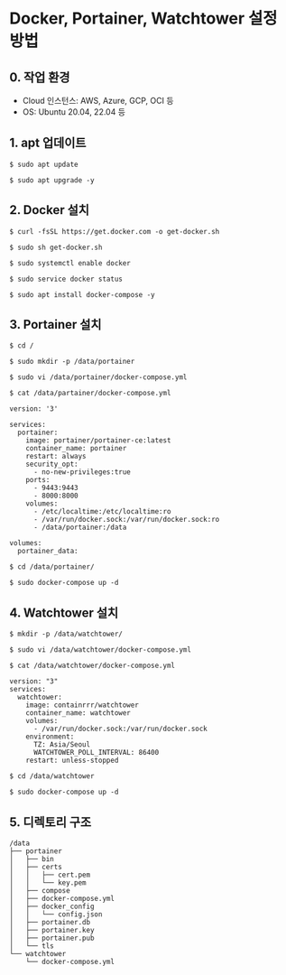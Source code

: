 # Docker, Portainer, Watchtower 설정 방법

## 0. 작업 환경

- Cloud 인스턴스: AWS, Azure, GCP, OCI 등
- OS: Ubuntu 20.04, 22.04 등

## 1. apt 업데이트

```
$ sudo apt update

$ sudo apt upgrade -y
```

## 2. Docker 설치

```
$ curl -fsSL https://get.docker.com -o get-docker.sh

$ sudo sh get-docker.sh

$ sudo systemctl enable docker

$ sudo service docker status

$ sudo apt install docker-compose -y

```

## 3. Portainer 설치

```
$ cd /

$ sudo mkdir -p /data/portainer

$ sudo vi /data/portainer/docker-compose.yml

$ cat /data/partainer/docker-compose.yml
```

```
version: '3'

services:
  portainer:
    image: portainer/portainer-ce:latest
    container_name: portainer
    restart: always
    security_opt:
      - no-new-privileges:true
    ports:
      - 9443:9443
      - 8000:8000
    volumes:
      - /etc/localtime:/etc/localtime:ro
      - /var/run/docker.sock:/var/run/docker.sock:ro
      - /data/portainer:/data

volumes:
  portainer_data:
```

```
$ cd /data/portainer/

$ sudo docker-compose up -d
```


## 4. Watchtower 설치

```
$ mkdir -p /data/watchtower/

$ sudo vi /data/watchtower/docker-compose.yml

$ cat /data/watchtower/docker-compose.yml

```

```
version: "3"
services:
  watchtower:
    image: containrrr/watchtower
    container_name: watchtower
    volumes:
      - /var/run/docker.sock:/var/run/docker.sock
    environment:
      TZ: Asia/Seoul
      WATCHTOWER_POLL_INTERVAL: 86400
    restart: unless-stopped
```

```
$ cd /data/watchtower

$ sudo docker-compose up -d
```

## 5. 디렉토리 구조

```
/data
├── portainer
│   ├── bin
│   ├── certs
│   │   ├── cert.pem
│   │   └── key.pem
│   ├── compose
│   ├── docker-compose.yml
│   ├── docker_config
│   │   └── config.json
│   ├── portainer.db
│   ├── portainer.key
│   ├── portainer.pub
│   └── tls
└── watchtower
    └── docker-compose.yml
```